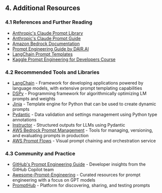 ## 4. Additional Resources

### 4.1 References and Further Reading

- [Anthropic's Claude Prompt Library](https://docs.anthropic.com/en/prompt-library/library)
- [Anthropic's Claude Prompt Guide](https://docs.anthropic.com/en/docs/build-with-claude/prompt-engineering/overview)
- [Amazon Bedrock Documentation](https://docs.aws.amazon.com/bedrock/latest/userguide/prompt-engineering-guidelines.html)
- [Prompt Engineering Guide by DAIR.AI](https://www.promptingguide.ai/)
- [LangChain Prompt Templates](https://python.langchain.com/docs/concepts/prompt_templates/)
- [Kaggle Prompt Engineering for Developers Course](https://www.kaggle.com/code/kaggle/prompt-engineering-for-developers-course)

### 4.2 Recommended Tools and Libraries

- [LangChain](https://python.langchain.com/) - Framework for developing applications powered by language models, with extensive prompt templating capabilities
- [DSPy](https://github.com/stanfordnlp/dspy) - Programming framework for algorithmically optimizing LM prompts and weights
- [Jinja](https://jinja.palletsprojects.com/) - Template engine for Python that can be used to create dynamic prompts
- [Pydantic](https://docs.pydantic.dev/) - Data validation and settings management using Python type annotations
- [Instructor](https://github.com/jxnl/instructor) - Structured outputs for LLMs using Pydantic
- [AWS Bedrock Prompt Management](https://aws.amazon.com/bedrock/prompt-management/) - Tools for managing, versioning, and evaluating prompts in production
- [AWS Prompt Flows](https://aws.amazon.com/bedrock/flows/) - Visual prompt chaining and orchestration service

### 4.3 Community and Practice

- [GitHub's Prompt Engineering Guide](https://github.blog/2023-07-17-prompt-engineering-guide-generative-ai-llms/) - Developer insights from the GitHub Copilot team
- [Awesome-Prompt-Engineering](https://github.com/promptslab/Awesome-Prompt-Engineering) - Curated resources for prompt engineering with a focus on GPT models
- [PromptHub](https://www.prompthub.us/) - Platform for discovering, sharing, and testing prompts 
